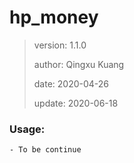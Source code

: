 # hp_money

>
> version: 1.1.0
>
> author: Qingxu Kuang
>
> date: 2020-04-26
>
> update: 2020-06-18

### Usage:
    - To be continue
